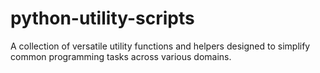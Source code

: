 # python-utility-scripts
A collection of versatile utility functions and helpers designed to simplify common programming tasks across various domains.
